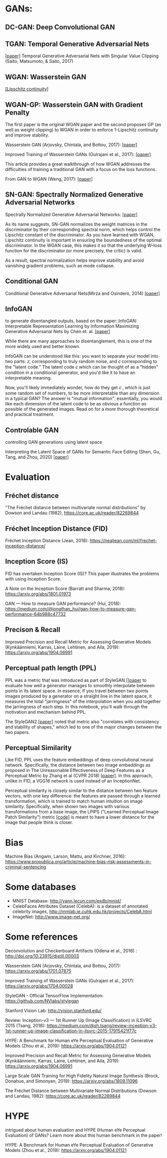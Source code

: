 # GANs:

## DC-GAN: Deep Convolutional GAN
## TGAN: Temporal Generative Adversarial Nets 
[[paper]](https://openaccess.thecvf.com/content_ICCV_2017/papers/Saito_Temporal_Generative_Adversarial_ICCV_2017_paper.pdf)
     Temporal Generative Adversarial Nets with Singular Value Clipping (Saito, Matsumoto, & Saito, 2017)
## WGAN: Wasserstein GAN
   [[Lipschitz continuity]](https://en.wikipedia.org/wiki/Lipschitz_continuity)
## WGAN-GP: Wasserstein GAN with Gradient Penalty
The first paper is the original WGAN paper and the second proposes GP (as well as weight clipping) to WGAN in order to enforce 1-Lipschitz continuity and improve stability.

Wasserstein GAN (Arjovsky, Chintala, and Bottou, 2017): [[paper]](https://arxiv.org/abs/1701.07875)

Improved Training of Wasserstein GANs (Gulrajani et al., 2017): [[paper]](https://arxiv.org/abs/1704.00028)

This article provides a great walkthrough of how WGAN addresses the difficulties of training a traditional GAN with a focus on the loss functions.

From GAN to WGAN (Weng, 2017): [[paper]](https://lilianweng.github.io/lil-log/2017/08/20/from-GAN-to-WGAN.html)

## SN-GAN: Spectrally Normalized Generative Adversarial Networks
Spectrally Normalized Generative Adversarial Networks:  [[paper]](https://arxiv.org/abs/1802.05957)

As its name suggests, SN-GAN normalizes the weight matrices in the discriminator by their corresponding spectral norm, which helps control the Lipschitz constant of the discriminator. As you have learned with WGAN, Lipschitz continuity is important in ensuring the boundedness of the optimal discriminator. In the WGAN case, this makes it so that the underlying W-loss function for the discriminator (or more precisely, the critic) is valid.

As a result, spectral normalization helps improve stability and avoid vanishing gradient problems, such as mode collapse.

## Conditional GAN
Conditional Generative Adversarial Nets(Mirza and Osindero, 2014) [[paper]](https://arxiv.org/abs/1411.1784)

## InfoGAN
to generate disentangled outputs, based on the paper: InfoGAN: Interpretable Representation Learning by Information Maximizing Generative Adversarial Nets 
 by Chen et. al. [[paper]](https://arxiv.org/abs/1606.03657)
 
 While there are many approaches to disentanglement, this is one of the more widely used and better known.

InfoGAN can be understood like this: you want to separate your model into two parts: 𝑧, corresponding to truly random noise, and 𝑐 corresponding to the "latent code." The latent code 𝑐 which can be thought of as a "hidden" condition in a conditional generator, and you'd like it to have an interpretable meaning. 

Now, you'll likely immediately wonder, how do they get 𝑐 , which is just some random set of numbers, to be more interpretable than any dimension in a typical GAN? The answer is "mutual information": essentially, you would like each dimension of the latent code to be as obvious a function as possible of the generated images. Read on for a more thorough theoretical and practical treatment.

## Controlable GAN
controlling GAN generations using latent space

Interpreting the Latent Space of GANs for Semantic Face Editing (Shen, Gu, Tang, and Zhou, 2020) [[paper]](https://arxiv.org/abs/1907.10786)


# Evaluation
##  Fréchet distance
"The Fréchet distance between multivariate normal distributions" by Dowson and Landau (1982), https://core.ac.uk/reader/82269844

## Fréchet Inception Distance (FID)
Fréchet Inception Distance (Jean, 2018): https://nealjean.com/ml/frechet-inception-distance/

## Inception Score (IS)
FID has overtaken Inception Score (IS)? This paper illustrates the problems with using Inception Score.

A Note on the Inception Score (Barratt and Sharma, 2018): https://arxiv.org/abs/1801.01973

GAN — How to measure GAN performance? (Hui, 2018): https://medium.com/@jonathan_hui/gan-how-to-measure-gan-performance-64b988c47732

## Precison & Recall
Improved Precision and Recall Metric for Assessing Generative Models (Kynkäänniemi, Karras, Laine, Lehtinen, and Aila, 2019): https://arxiv.org/abs/1904.06991

## Perceptual path length (PPL)
 PPL was a metric that was introduced as part of StyleGAN [[]paper](https://arxiv.org/abs/1812.04948) to evaluate how well a generator manages to smoothly interpolate between points in its latent space. In essence, if you travel between two points images produced by a generator on a straight line in the latent space, it measures the total "jarringness" of the interpolation when you add together the jarringness of each step. In this notebook, you'll walk through the motivation and mechanism behind PPL.

The StyleGAN2 [[paper]](https://arxiv.org/abs/1912.04958) noted that metric also "correlates with consistency and stability of shapes," which led to one of the major changes between the two papers.

## Perceptual Similarity
Like FID, PPL uses the feature embeddings of deep convolutional neural network. Specifically, the distance between two image embeddings as proposed in The Unreasonable Effectiveness of Deep Features as a Perceptual Metric by Zhang et al (CVPR 2018) [[paper]](https://arxiv.org/abs/1801.03924). In this approach, unlike in FID, a VGG16 network is used instead of an InceptionNet.

Perceptual similarity is closely similar to the distance between two feature vectors, with one key difference: the features are passed through a learned transformation, which is trained to match human intuition on image similarity. Specifically, when shown two images with various transformations from a base image, the LPIPS ("Learned Perceptual Image Patch Similarity") metric [[code]](https://github.com/richzhang/PerceptualSimilarity) is meant to have a lower distance for the image that people think is closer. 


# Bias
Machine Bias (Angwin, Larson, Mattu, and Kirchner, 2016): https://www.propublica.org/article/machine-bias-risk-assessments-in-criminal-sentencing




# Some databases
* MNIST Database: http://yann.lecun.com/exdb/mnist/
* CelebFaces Attributes Dataset (CelebA):  is a dataset of annotated celebrity images, http://mmlab.ie.cuhk.edu.hk/projects/CelebA.html
* ImageNet: http://www.image-net.org/






# Some references
Deconvolution and Checkerboard Artifacts (Odena et al., 2016) :  http://doi.org/10.23915/distill.00003

Wasserstein GAN (Arjovsky, Chintala, and Bottou, 2017): https://arxiv.org/abs/1701.07875

Improved Training of Wasserstein GANs (Gulrajani et al., 2017): https://arxiv.org/abs/1704.00028

StyleGAN - Official TensorFlow Implementation: https://github.com/NVlabs/stylegan

Stanford Vision Lab: http://vision.stanford.edu/

Review: Inception-v3 — 1st Runner Up (Image Classification) in ILSVRC 2015 (Tsang, 2018): https://medium.com/@sh.tsang/review-inception-v3-1st-runner-up-image-classification-in-ilsvrc-2015-17915421f77c

HYPE: A Benchmark for Human eYe Perceptual Evaluation of Generative Models (Zhou et al., 2019): https://arxiv.org/abs/1904.01121

Improved Precision and Recall Metric for Assessing Generative Models (Kynkäänniemi, Karras, Laine, Lehtinen, and Aila, 2019): https://arxiv.org/abs/1904.06991

Large Scale GAN Training for High Fidelity Natural Image Synthesis (Brock, Donahue, and Simonyan, 2019): https://arxiv.org/abs/1809.11096

The Fréchet Distance between Multivariate Normal Distributions (Dowson and Landau, 1982): https://core.ac.uk/reader/82269844




# HYPE
intrigued about human evaluation and HYPE (Human eYe Perceptual Evaluation) of GANs? Learn more about this human benchmark in the paper! 

HYPE: A Benchmark for Human eYe Perceptual Evaluation of Generative Models (Zhou et al., 2019): https://arxiv.org/abs/1904.01121




